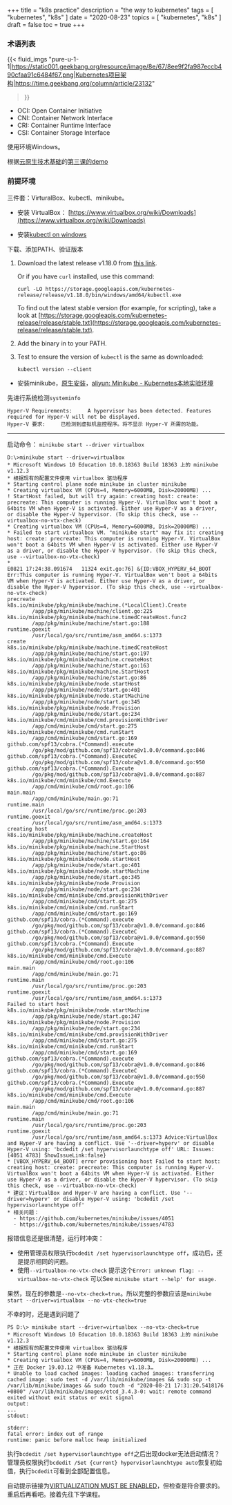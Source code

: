 +++
title = "k8s practice"
description = "the way to kubernetes"
tags = [
    "kubernetes",
    "k8s"
]
date = "2020-08-23"
topics = [
    "kubernetes",
    "k8s"
]
draft = false
toc = true
+++

### 术语列表


{{< fluid_imgs
  "pure-u-1-1|https://static001.geekbang.org/resource/image/8e/67/8ee9f2fa987eccb490cfaa91c6484f67.png|Kubernetes项目架构|https://time.geekbang.org/column/article/23132"
>}}

- OCI: Open Container Initiative
- CNI: Container Network Interface
- CRI: Container Runtime Interface
- CSI: Container Storage Interface

使用环境Windows。

根据[云原生技术基础](https://edu.aliyun.com/roadmap/cloudnative)的[第三课的demo](https://edu.aliyun.com/lesson_1651_16894)

### 前提环境

三件套：VirturalBox、kubectl、minikube。

- 安装 VirtualBox： [https://www.virtualbox.org/wiki/Downloads](https://www.virtualbox.org/wiki/Downloads)

- 安装[kubectl on windows](https://kubernetes.io/docs/tasks/tools/install-kubectl/#install-kubectl-on-windows)

下载、添加PATH、验证版本

1.  Download the latest release v1.18.0 from [this link](https://storage.googleapis.com/kubernetes-release/release/v1.18.0/bin/windows/amd64/kubectl.exe).

    Or if you have `curl` installed, use this command:

    ```
    curl -LO https://storage.googleapis.com/kubernetes-release/release/v1.18.0/bin/windows/amd64/kubectl.exe
    ```

    To find out the latest stable version (for example, for scripting), take a look at [https://storage.googleapis.com/kubernetes-release/release/stable.txt](https://storage.googleapis.com/kubernetes-release/release/stable.txt).

2.  Add the binary in to your PATH.

3.  Test to ensure the version of `kubectl` is the same as downloaded:

    ```
    kubectl version --client
    ```


- 安装minikube，[原生安装](https://kubernetes.io/docs/tasks/tools/install-minikube/)，[aliyun: Minikube - Kubernetes本地实验环境](https://developer.aliyun.com/article/221687)

先进行系统检测`systeminfo` 

```
Hyper-V Requirements:     A hypervisor has been detected. Features required for Hyper-V will not be displayed.
Hyper-V 要求:     已检测到虚拟机监控程序。将不显示 Hyper-V 所需的功能。
```

---

启动命令： `minikube start --driver virtualbox`
```
D:\>minikube start --driver=virtualbox
* Microsoft Windows 10 Education 10.0.18363 Build 18363 上的 minikube v1.12.3
* 根据现有的配置文件使用 virtualbox 驱动程序
* Starting control plane node minikube in cluster minikube
* Creating virtualbox VM (CPUs=4, Memory=6000MB, Disk=20000MB) ...
! StartHost failed, but will try again: creating host: create: precreate: This computer is running Hyper-V. VirtualBox won't boot a 64bits VM when Hyper-V is activated. Either use Hyper-V as a driver, or disable the Hyper-V hypervisor. (To skip this check, use --virtualbox-no-vtx-check)
* Creating virtualbox VM (CPUs=4, Memory=6000MB, Disk=20000MB) ...
* Failed to start virtualbox VM. "minikube start" may fix it: creating host: create: precreate: This computer is running Hyper-V. VirtualBox won't boot a 64bits VM when Hyper-V is activated. Either use Hyper-V as a driver, or disable the Hyper-V hypervisor. (To skip this check, use --virtualbox-no-vtx-check)
*
E0821 17:24:38.091674   11324 exit.go:76] &{ID:VBOX_HYPERV_64_BOOT Err:This computer is running Hyper-V. VirtualBox won't boot a 64bits VM when Hyper-V is activated. Either use Hyper-V as a driver, or disable the Hyper-V hypervisor. (To skip this check, use --virtualbox-no-vtx-check)
precreate
k8s.io/minikube/pkg/minikube/machine.(*LocalClient).Create
        /app/pkg/minikube/machine/client.go:225
k8s.io/minikube/pkg/minikube/machine.timedCreateHost.func2
        /app/pkg/minikube/machine/start.go:188
runtime.goexit
        /usr/local/go/src/runtime/asm_amd64.s:1373
create
k8s.io/minikube/pkg/minikube/machine.timedCreateHost
        /app/pkg/minikube/machine/start.go:197
k8s.io/minikube/pkg/minikube/machine.createHost
        /app/pkg/minikube/machine/start.go:163
k8s.io/minikube/pkg/minikube/machine.StartHost
        /app/pkg/minikube/machine/start.go:86
k8s.io/minikube/pkg/minikube/node.startHost
        /app/pkg/minikube/node/start.go:401
k8s.io/minikube/pkg/minikube/node.startMachine
        /app/pkg/minikube/node/start.go:345
k8s.io/minikube/pkg/minikube/node.Provision
        /app/pkg/minikube/node/start.go:234
k8s.io/minikube/cmd/minikube/cmd.provisionWithDriver
        /app/cmd/minikube/cmd/start.go:275
k8s.io/minikube/cmd/minikube/cmd.runStart
        /app/cmd/minikube/cmd/start.go:169
github.com/spf13/cobra.(*Command).execute
        /go/pkg/mod/github.com/spf13/cobra@v1.0.0/command.go:846
github.com/spf13/cobra.(*Command).ExecuteC
        /go/pkg/mod/github.com/spf13/cobra@v1.0.0/command.go:950
github.com/spf13/cobra.(*Command).Execute
        /go/pkg/mod/github.com/spf13/cobra@v1.0.0/command.go:887
k8s.io/minikube/cmd/minikube/cmd.Execute
        /app/cmd/minikube/cmd/root.go:106
main.main
        /app/cmd/minikube/main.go:71
runtime.main
        /usr/local/go/src/runtime/proc.go:203
runtime.goexit
        /usr/local/go/src/runtime/asm_amd64.s:1373
creating host
k8s.io/minikube/pkg/minikube/machine.createHost
        /app/pkg/minikube/machine/start.go:164
k8s.io/minikube/pkg/minikube/machine.StartHost
        /app/pkg/minikube/machine/start.go:86
k8s.io/minikube/pkg/minikube/node.startHost
        /app/pkg/minikube/node/start.go:401
k8s.io/minikube/pkg/minikube/node.startMachine
        /app/pkg/minikube/node/start.go:345
k8s.io/minikube/pkg/minikube/node.Provision
        /app/pkg/minikube/node/start.go:234
k8s.io/minikube/cmd/minikube/cmd.provisionWithDriver
        /app/cmd/minikube/cmd/start.go:275
k8s.io/minikube/cmd/minikube/cmd.runStart
        /app/cmd/minikube/cmd/start.go:169
github.com/spf13/cobra.(*Command).execute
        /go/pkg/mod/github.com/spf13/cobra@v1.0.0/command.go:846
github.com/spf13/cobra.(*Command).ExecuteC
        /go/pkg/mod/github.com/spf13/cobra@v1.0.0/command.go:950
github.com/spf13/cobra.(*Command).Execute
        /go/pkg/mod/github.com/spf13/cobra@v1.0.0/command.go:887
k8s.io/minikube/cmd/minikube/cmd.Execute
        /app/cmd/minikube/cmd/root.go:106
main.main
        /app/cmd/minikube/main.go:71
runtime.main
        /usr/local/go/src/runtime/proc.go:203
runtime.goexit
        /usr/local/go/src/runtime/asm_amd64.s:1373
Failed to start host
k8s.io/minikube/pkg/minikube/node.startMachine
        /app/pkg/minikube/node/start.go:347
k8s.io/minikube/pkg/minikube/node.Provision
        /app/pkg/minikube/node/start.go:234
k8s.io/minikube/cmd/minikube/cmd.provisionWithDriver
        /app/cmd/minikube/cmd/start.go:275
k8s.io/minikube/cmd/minikube/cmd.runStart
        /app/cmd/minikube/cmd/start.go:169
github.com/spf13/cobra.(*Command).execute
        /go/pkg/mod/github.com/spf13/cobra@v1.0.0/command.go:846
github.com/spf13/cobra.(*Command).ExecuteC
        /go/pkg/mod/github.com/spf13/cobra@v1.0.0/command.go:950
github.com/spf13/cobra.(*Command).Execute
        /go/pkg/mod/github.com/spf13/cobra@v1.0.0/command.go:887
k8s.io/minikube/cmd/minikube/cmd.Execute
        /app/cmd/minikube/cmd/root.go:106
main.main
        /app/cmd/minikube/main.go:71
runtime.main
        /usr/local/go/src/runtime/proc.go:203
runtime.goexit
        /usr/local/go/src/runtime/asm_amd64.s:1373 Advice:VirtualBox and Hyper-V are having a conflict. Use '--driver=hyperv' or disable Hyper-V using: 'bcdedit /set hypervisorlaunchtype off' URL: Issues:[4051 4783] ShowIssueLink:false}
* [VBOX_HYPERV_64_BOOT] error provisioning host Failed to start host: creating host: create: precreate: This computer is running Hyper-V. VirtualBox won't boot a 64bits VM when Hyper-V is activated. Either use Hyper-V as a driver, or disable the Hyper-V hypervisor. (To skip this check, use --virtualbox-no-vtx-check)
* 建议：VirtualBox and Hyper-V are having a conflict. Use '--driver=hyperv' or disable Hyper-V using: 'bcdedit /set hypervisorlaunchtype off'
* 相关问题：
  - https://github.com/kubernetes/minikube/issues/4051
  - https://github.com/kubernetes/minikube/issues/4783

```

报错信息还是很清楚，运行时冲突：
- 使用管理员权限执行`bcdedit /set hypervisorlaunchtype off`，成功后，还是提示相同的问题。
- 使用`--virtualbox-no-vtx-check` 提示这个`Error: unknown flag: --virtualbox-no-vtx-check` 可以See `minikube start --help' for usage.`

果然，现在的参数是`--no-vtx-check=true`。所以完整的参数应该是`minikube start --driver=virtualbox --no-vtx-check=true`

不幸的时，还是遇到问题了

```
PS D:\> minikube start --driver=virtualbox --no-vtx-check=true
* Microsoft Windows 10 Education 10.0.18363 Build 18363 上的 minikube v1.12.3
* 根据现有的配置文件使用 virtualbox 驱动程序
* Starting control plane node minikube in cluster minikube
* Creating virtualbox VM (CPUs=4, Memory=6000MB, Disk=20000MB) ...
* 正在 Docker 19.03.12 中准备 Kubernetes v1.18.3…
* Unable to load cached images: loading cached images: transferring cached image: sudo test -d /var/lib/minikube/images && sudo scp -t /var/lib/minikube/images && sudo touch -d "2020-08-21 17:31:20.5418176 +0800" /var/lib/minikube/images/etcd_3.4.3-0: wait: remote command exited without exit status or exit signal
output:
...
stdout:

stderr:
fatal error: index out of range
runtime: panic before malloc heap initialized

```

执行`bcdedit /set hypervisorlaunchtype off`之后出现docker无法启动情况？管理员权限执行`bcdedit /Set {current} hypervisorlaunchtype auto`恢复初始值，执行`bcdedit`可看到全部配置信息。

自动提示链接为[VIRTUALIZATION MUST BE ENABLED](https://docs.docker.com/docker-for-windows/troubleshoot/#virtualization-must-be-enabled)，但检查是符合要求的。重启后再看吧。接着先往下学课程。


